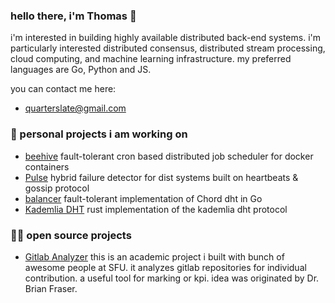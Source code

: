 ### hello there, i'm Thomas 👋

i'm interested in building highly available distributed back-end systems. i'm particularly interested distributed consensus, distributed stream processing, cloud computing, and machine learning infrastructure. my preferred languages are Go, Python and JS.
 
 you can contact me here:
 - [quarterslate@gmail.com](quarterslate@gmail.com)

### 🔭 personal projects i am working on

 - [beehive](https://github.com/quarterblue/beehive) fault-tolerant cron based distributed job scheduler for docker containers
 - [Pulse](https://github.com/quarterblue/pulse) hybrid failure detector for dist systems built on heartbeats & gossip protocol
 - [balancer](https://github.com/quarterblue/balancer) fault-tolerant implementation of Chord dht in Go
 - [Kademlia DHT](https://github.com/quarterblue/kademlia-dht) rust implementation of the kademlia dht protocol

### 👨‍🚀 open source projects

 - [Gitlab Analyzer](https://github.com/gitlab-analyzer/gitlabanalyzer) this is an academic project i built with bunch of awesome people at SFU. it analyzes gitlab repositories for individual contribution. a useful tool for marking or kpi. idea was originated by Dr. Brian Fraser. 

<!--
**quarterblue/quarterblue** is a ✨ _special_ ✨ repository because its `README.md` (this file) appears on your GitHub profile.

Here are some ideas to get you started:

- 🔭 I’m currently working on ...
- 🌱 I’m currently learning ...
- 👯 I’m looking to collaborate on ...
- 🤔 I’m looking for help with ...
- 💬 Ask me about ...
- 📫 How to reach me: ...
- 😄 Pronouns: ...
- ⚡ Fun fact: ...
-->
